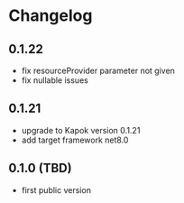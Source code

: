 # Changelog

## 0.1.22

- fix resourceProvider parameter not given
- fix nullable issues

## 0.1.21

- upgrade to Kapok version 0.1.21
- add target framework net8.0

## 0.1.0 (TBD)

- first public version
